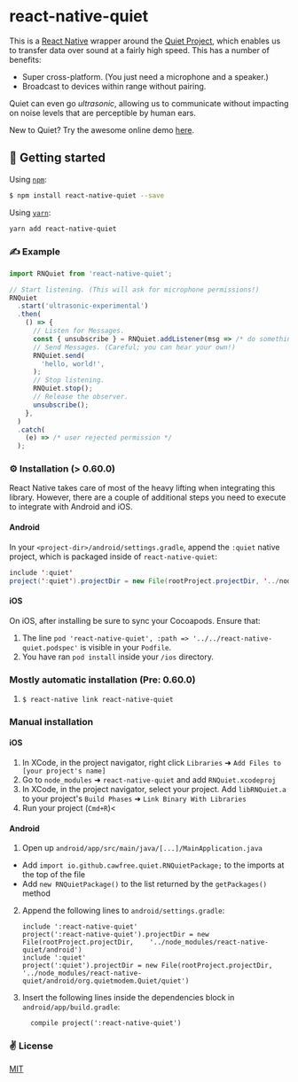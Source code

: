 # react-native-quiet

This is a [React Native](https://facebook.github.io/react-native/) wrapper around the [Quiet Project](https://github.com/quiet/quiet), which enables us to transfer data over sound at a fairly high speed. This has a number of benefits:

  - Super cross-platform. (You just need a microphone and a speaker.)
  - Broadcast to devices within range without pairing.

Quiet can even go _ultrasonic_, allowing us to communicate without impacting on noise levels that are perceptible by human ears.

New to Quiet? Try the awesome online demo [here](https://quiet.github.io/quiet-js/).

## 🚀 Getting started

Using [`npm`]():

```bash
$ npm install react-native-quiet --save
```

Using [`yarn`]():

```bash
yarn add react-native-quiet
```

### ✍️ Example

```javascript
import RNQuiet from 'react-native-quiet';

// Start listening. (This will ask for microphone permissions!)
RNQuiet
  .start('ultrasonic-experimental')
  .then(
    () => {
      // Listen for Messages.
      const { unsubscribe } = RNQuiet.addListener(msg => /* do something with received message */);
      // Send Messages. (Careful; you can hear your own!)
      RNQuiet.send(
        'hello, world!',
      );
      // Stop listening.
      RNQuiet.stop();
      // Release the observer.
      unsubscribe();
    },
  )
  .catch(
    (e) => /* user rejected permission */
  );

```

### ⚙️ Installation (> 0.60.0)

React Native takes care of most of the heavy lifting when integrating this library. However, there are a couple of additional steps you need to execute to integrate with Android and iOS.

#### Android

In your `<project-dir>/android/settings.gradle`, append the `:quiet` native project, which is packaged inside of `react-native-quiet`:

```java
include ':quiet'
project(':quiet').projectDir = new File(rootProject.projectDir, '../node_modules/react-native-quiet/android/org.quietmodem.Quiet/quiet')

```

#### iOS

On iOS, after installing be sure to sync your Cocoapods. Ensure that:

1. The line `pod 'react-native-quiet', :path => '../../react-native-quiet.podspec'` is visible in your `Podfile`.
2. You have ran `pod install` inside your `/ios` directory.

### Mostly automatic installation (Pre: 0.60.0)

1. `$ react-native link react-native-quiet`

### Manual installation

#### iOS

1. In XCode, in the project navigator, right click `Libraries` ➜ `Add Files to [your project's name]`
2. Go to `node_modules` ➜ `react-native-quiet` and add `RNQuiet.xcodeproj`
3. In XCode, in the project navigator, select your project. Add `libRNQuiet.a` to your project's `Build Phases` ➜ `Link Binary With Libraries`
4. Run your project (`Cmd+R`)<

#### Android

1. Open up `android/app/src/main/java/[...]/MainApplication.java`
  - Add `import io.github.cawfree.quiet.RNQuietPackage;` to the imports at the top of the file
  - Add `new RNQuietPackage()` to the list returned by the `getPackages()` method
2. Append the following lines to `android/settings.gradle`:
  	```
  	include ':react-native-quiet'
  	project(':react-native-quiet').projectDir = new File(rootProject.projectDir, 	'../node_modules/react-native-quiet/android')
    include ':quiet'
    project(':quiet').projectDir = new File(rootProject.projectDir, '../node_modules/react-native-quiet/android/org.quietmodem.Quiet/quiet')
  	```
3. Insert the following lines inside the dependencies block in `android/app/build.gradle`:
  	```
      compile project(':react-native-quiet')
  	```

### ✌️ License
[MIT](https://opensource.org/licenses/MIT)
